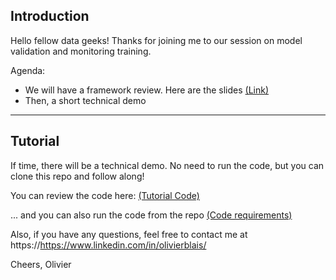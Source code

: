 ## Introduction
Hello fellow data geeks! Thanks for joining me to our session on model validation and monitoring training.

Agenda:
* We will have a framework review. Here are the slides [(Link)](https://github.com/moovai/model_validation_tutorial/blob/master/ODSC_East_2020_Validation_Monitoring_Training.pdf "(Link)")
* Then, a short technical demo
 
***
 
## Tutorial
If time, there will be a technical demo. No need to run the code, but you can clone this repo and follow along!

You can review the code here:
[(Tutorial Code)](https://github.com/moovai/model_validation_tutorial/blob/master/ODSC%20East%202020%20-%20Validation%20Monitoring%20Demo.ipynb "(Tutorial Code)")

... and you can also run the code from the repo
[(Code requirements)](https://github.com/moovai/model_validation_tutorial/blob/master/requirements.txt "(Code requirements)")


Also, if you have any questions, feel free to contact me at https://https://www.linkedin.com/in/olivierblais/

 
  
Cheers,
Olivier
